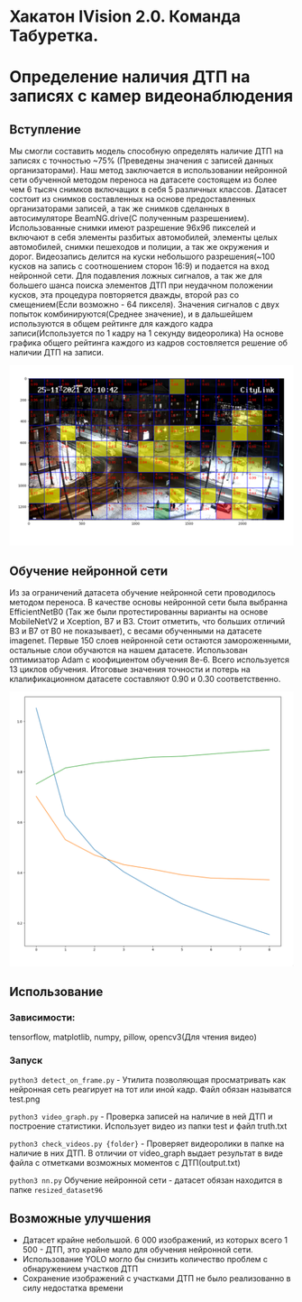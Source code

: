 # Хакатон IVision 2.0. Команда Табуретка.
# Определение наличия ДТП на записях с камер видеонаблюдения

## Вступление
Мы смогли составить модель способную определять наличие ДТП на записях с точностью ~75%
(Преведены значения с записей данных организаторами).
Наш метод заключается в использовании нейронной сети обученной методом переноса на датасете состоящем из более чем 6 тысяч снимков
включащих в себя 5 различных классов. Датасет состоит из снимков составленных на основе предоставленных организаторами записей,
а так же снимков сделанных в автосимуляторе BeamNG.drive(С полученным разрешением).
Использованные снимки имеют разрешение 96x96 пикселей и включают в себя элементы разбитых автомобилей, элементы целых автомобилей,
снимки пешеходов и полиции, а так же окружения и дорог.
Видеозапись делится на куски небольшого разрешения(~100 кусков на запись с соотношением сторон 16:9) и подается на вход нейронной сети.
Для подавления ложных сигналов, а так же для большего шанса поиска элементов ДТП при неудачном положении кусков, 
эта процедура повторяется дважды, второй раз со смещением(Если возможно - 64 пикселя). Значения сигналов с двух попыток комбинируются(Среднее значение),
и в дальшейшем используются в общем рейтинге для каждого кадра записи(Используется по 1 кадру на 1 секунду видеоролика)
На основе графика общего рейтинга каждого из кадров состовляется решение об наличии ДТП на записи. 

![alt text](frame_example.png?raw=true)

## Обучение нейронной сети
Из за ограничений датасета обучение нейронной сети проводилось методом переноса. В качестве основы нейронной сети была выбранна EfficientNetB0
(Так же были протестированны варианты на основе MobileNetV2 и Xception, B7 и B3. Стоит отметить, что больших отличий B3 и B7 от B0 не показывает),
с весами обученными на датасете imagenet. Первые 150 слоев нейронной сети остаются замороженными, остальные слои обучаются на нашем датасете. Использован оптимизатор Adam с коофициентом обучения 8e-6.
Всего используется 13 циклов обучения. Итоговые значения точности и потерь на клалификационном датасете составляют 0.90 и 0.30 соответственно.

![alt text](training_performance.png?raw=true)

## Использование
### Зависимости:
tensorflow, matplotlib, numpy, pillow, opencv3(Для чтения видео)
### Запуск

`python3 detect_on_frame.py` - Утилита позволяющая просматривать как нейронная сеть реагирует на тот или иной кадр. Файл обязан называтся test.png

`python3 video_graph.py` - Проверка записей на наличие в ней ДТП и построение статистики. Использует видео из папки test и файл truth.txt

`python3 check_videos.py {folder}` - Проверяет видеоролики в папке на наличие в них ДТП. В отличии от video_graph выдает результат в виде файла с отметками возможных моментов с ДТП(output.txt)

`python3 nn.py` Обучение нейронной сети - датасет обязан находится в папке `resized_dataset96`

## Возможные улучшения
- Датасет крайне небольшой. 6 000 изображений, из которых всего 1 500 - ДТП, это крайне мало для обучения нейронной сети.
- Использование YOLO могло бы снизить количество проблем с обнаружением участков ДТП
- Сохранение изображений с участками ДТП не было реализованно в силу недостатка времени
